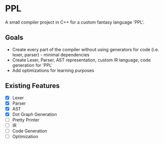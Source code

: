 # PPL

A small compiler project in C++ for a custom fantasy language 'PPL'.

## Goals

* Create every part of the compiler without using generators for code (i.e. lexer, parser) - minimal dependencies
* Create Lexer, Parser, AST representation, custom IR language, code generation for 'PPL'
* Add optimizations for learning purposes

## Existing Features

* [x] Lexer
* [x] Parser
* [x] AST
* [x] Dot Graph Generation
* [ ] Pretty Printer
* [ ] IR
* [ ] Code Generation
* [ ] Optimization
